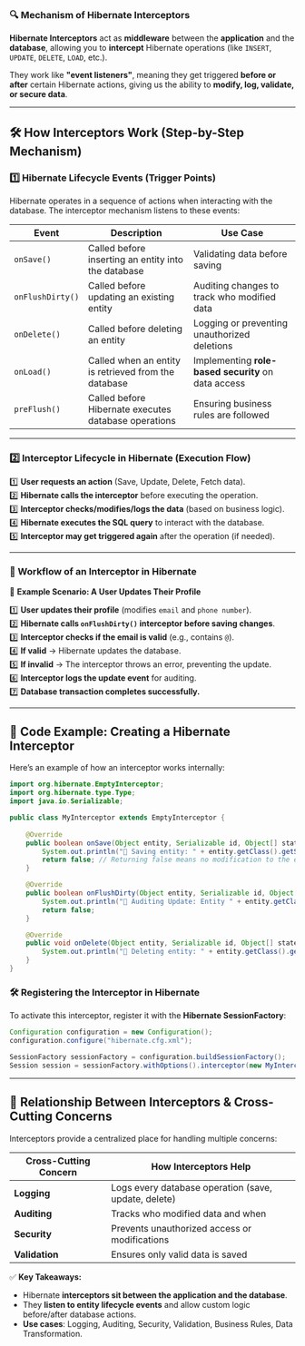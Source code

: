 ### **🔍 Mechanism of Hibernate Interceptors**  
**Hibernate Interceptors** act as **middleware** between the **application** and the **database**, allowing you to **intercept** Hibernate operations (like `INSERT`, `UPDATE`, `DELETE`, `LOAD`, etc.).  

They work like **"event listeners"**, meaning they get triggered **before or after** certain Hibernate actions, giving us the ability to **modify, log, validate, or secure data**.  

---

## **🛠 How Interceptors Work (Step-by-Step Mechanism)**  

### **1️⃣ Hibernate Lifecycle Events (Trigger Points)**
Hibernate operates in a sequence of actions when interacting with the database. The interceptor mechanism listens to these events:  

| **Event**  | **Description** | **Use Case** |
|------------|---------------|-------------|
| `onSave()`  | Called before inserting an entity into the database | Validating data before saving |
| `onFlushDirty()`  | Called before updating an existing entity | Auditing changes to track who modified data |
| `onDelete()`  | Called before deleting an entity | Logging or preventing unauthorized deletions |
| `onLoad()`  | Called when an entity is retrieved from the database | Implementing **role-based security** on data access |
| `preFlush()`  | Called before Hibernate executes database operations | Ensuring business rules are followed |

---

### **2️⃣ Interceptor Lifecycle in Hibernate (Execution Flow)**  
1️⃣ **User requests an action** (Save, Update, Delete, Fetch data).  
2️⃣ **Hibernate calls the interceptor** before executing the operation.  
3️⃣ **Interceptor checks/modifies/logs the data** (based on business logic).  
4️⃣ **Hibernate executes the SQL query** to interact with the database.  
5️⃣ **Interceptor may get triggered again** after the operation (if needed).  

---

### **🔁 Workflow of an Interceptor in Hibernate**
📌 **Example Scenario: A User Updates Their Profile**  

1️⃣ **User updates their profile** (modifies `email` and `phone number`).  
2️⃣ **Hibernate calls `onFlushDirty()` interceptor before saving changes**.  
3️⃣ **Interceptor checks if the email is valid** (e.g., contains `@`).  
4️⃣ **If valid** → Hibernate updates the database.  
5️⃣ **If invalid** → The interceptor throws an error, preventing the update.  
6️⃣ **Interceptor logs the update event** for auditing.  
7️⃣ **Database transaction completes successfully.**  

---

## **📝 Code Example: Creating a Hibernate Interceptor**
Here’s an example of how an interceptor works internally:

```java
import org.hibernate.EmptyInterceptor;
import org.hibernate.type.Type;
import java.io.Serializable;

public class MyInterceptor extends EmptyInterceptor {
    
    @Override
    public boolean onSave(Object entity, Serializable id, Object[] state, String[] propertyNames, Type[] types) {
        System.out.println("📌 Saving entity: " + entity.getClass().getSimpleName() + " with ID: " + id);
        return false; // Returning false means no modification to the entity
    }

    @Override
    public boolean onFlushDirty(Object entity, Serializable id, Object[] currentState, Object[] previousState, String[] propertyNames, Type[] types) {
        System.out.println("📝 Auditing Update: Entity " + entity.getClass().getSimpleName() + " modified.");
        return false;
    }

    @Override
    public void onDelete(Object entity, Serializable id, Object[] state, String[] propertyNames, Type[] types) {
        System.out.println("🚨 Deleting entity: " + entity.getClass().getSimpleName() + " with ID: " + id);
    }
}
```

### **🛠 Registering the Interceptor in Hibernate**
To activate this interceptor, register it with the **Hibernate SessionFactory**:

```java
Configuration configuration = new Configuration();
configuration.configure("hibernate.cfg.xml");

SessionFactory sessionFactory = configuration.buildSessionFactory();
Session session = sessionFactory.withOptions().interceptor(new MyInterceptor()).openSession();
```

---

## **🔗 Relationship Between Interceptors & Cross-Cutting Concerns**
Interceptors provide a centralized place for handling multiple concerns:

| **Cross-Cutting Concern** | **How Interceptors Help** |
|---------------------------|--------------------------|
| **Logging**  | Logs every database operation (save, update, delete) |
| **Auditing**  | Tracks who modified data and when |
| **Security**  | Prevents unauthorized access or modifications |
| **Validation** | Ensures only valid data is saved |

✅ **Key Takeaways:**
- Hibernate **interceptors sit between the application and the database**.
- They **listen to entity lifecycle events** and allow custom logic before/after database actions.
- **Use cases**: Logging, Auditing, Security, Validation, Business Rules, Data Transformation.
